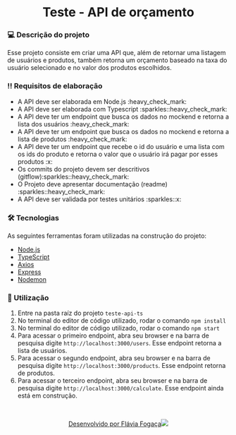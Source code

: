 <h1 align="center"> Teste - API de orçamento </h1>

### 💻 Descrição do projeto

Esse projeto consiste em criar uma API que, além de retornar uma listagem de usuários e produtos, também retorna um orçamento baseado na taxa do usuário selecionado e no valor dos produtos escolhidos.

### :bangbang: Requisitos de elaboração

<ul>
  <li>A API deve ser elaborada em Node.js :heavy_check_mark:</li> 
  <li>A API deve ser elaborada com Typescript :sparkles::heavy_check_mark:</li>
  <li>A API deve ter um endpoint que busca os dados no mockend e retorna a lista dos usuários :heavy_check_mark:</li> 
  <li>A API deve ter um endpoint que busca os dados no mockend e retorna a lista de produtos :heavy_check_mark:</li>
  <li>A API deve ter um endpoint que recebe o id do usuário e uma lista com os ids do produto e retorna o valor que o usuário irá pagar por esses produtos :x:</li>
  <li>Os commits do projeto devem ser descritivos (gitflow):sparkles::heavy_check_mark:</li>
  <li>O Projeto deve apresentar documentação (readme) :sparkles::heavy_check_mark:</li>
  <li>A API deve ser validada por testes unitários :sparkles::x:</li>
</ul>

### 🛠 Tecnologias

As seguintes ferramentas foram utilizadas na construção do projeto:

- [Node.js](https://nodejs.org/en/)
- [TypeScript](https://www.typescriptlang.org/)
- [Axios](https://axios-http.com/ptbr/)
- [Express](https://expressjs.com/pt-br/)
- [Nodemon](https://www.npmjs.com/package/nodemon)

### 📣 Utilização

1. Entre na pasta raíz do projeto `teste-api-ts`
2. No terminal do editor de código utilizado, rodar o comando `npm install`
3. No terminal do editor de código utilizado, rodar o comando `npm start`
4. Para acessar o primeiro endpoint, abra seu browser e na barra de pesquisa digite `http://localhost:3000/users`. Esse endpoint retorna a lista de usuários.
5. Para acessar o segundo endpoint, abra seu browser e na barra de pesquisa digite `http://localhost:3000/products`. Esse endpoint retorna de produtos.
6. Para acessar o terceiro endpoint, abra seu browser e na barra de pesquisa digite `http://localhost:3000/calculate`. Esse endpoint ainda está em construção. 

</br>
<p align="center">
  <a href="https://github.com/flaviafogaca">Desenvolvido por Flávia Fogaça<img src="https://github.githubassets.com/images/icons/emoji/octocat.png"></a>
</p>

